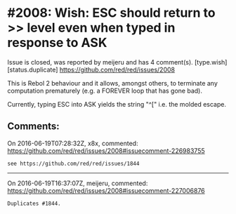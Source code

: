 
#2008: Wish: ESC should return to >> level even when typed in response to ASK
================================================================================
Issue is closed, was reported by meijeru and has 4 comment(s).
[type.wish] [status.duplicate]
<https://github.com/red/red/issues/2008>

This is Rebol 2 behaviour and it allows, amongst others, to terminate any computation prematurely (e.g. a FOREVER loop that has gone bad).

Currently, typing ESC into ASK yields the string "^[" i.e. the molded escape.



Comments:
--------------------------------------------------------------------------------

On 2016-06-19T07:28:32Z, x8x, commented:
<https://github.com/red/red/issues/2008#issuecomment-226983755>

    see https://github.com/red/red/issues/1844

--------------------------------------------------------------------------------

On 2016-06-19T16:37:07Z, meijeru, commented:
<https://github.com/red/red/issues/2008#issuecomment-227006876>

    Duplicates #1844.

